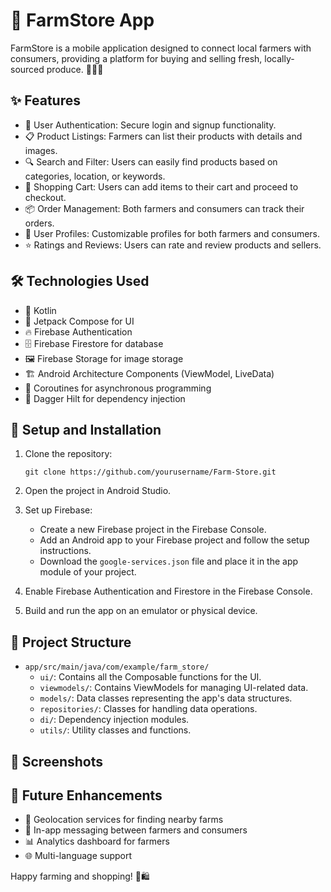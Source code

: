 # 🌾 FarmStore App

FarmStore is a mobile application designed to connect local farmers with consumers, providing a platform for buying and selling fresh, locally-sourced produce. 🚜🍎🥕

## ✨ Features

- 🔐 User Authentication: Secure login and signup functionality.
- 📋 Product Listings: Farmers can list their products with details and images.
- 🔍 Search and Filter: Users can easily find products based on categories, location, or keywords.
- 🛒 Shopping Cart: Users can add items to their cart and proceed to checkout.
- 📦 Order Management: Both farmers and consumers can track their orders.
- 👤 User Profiles: Customizable profiles for both farmers and consumers.
- ⭐ Ratings and Reviews: Users can rate and review products and sellers.

## 🛠️ Technologies Used

- 📱 Kotlin
- 🎨 Jetpack Compose for UI
- 🔥 Firebase Authentication
- 🗄️ Firebase Firestore for database
- 🖼️ Firebase Storage for image storage
- 🏗️ Android Architecture Components (ViewModel, LiveData)
- 🧵 Coroutines for asynchronous programming
- 💉 Dagger Hilt for dependency injection

## 🚀 Setup and Installation

1. Clone the repository:
   ```
   git clone https://github.com/yourusername/Farm-Store.git
   ```

2. Open the project in Android Studio.

3. Set up Firebase:
   - Create a new Firebase project in the Firebase Console.
   - Add an Android app to your Firebase project and follow the setup instructions.
   - Download the `google-services.json` file and place it in the app module of your project.

4. Enable Firebase Authentication and Firestore in the Firebase Console.

5. Build and run the app on an emulator or physical device.

## 📁 Project Structure

- `app/src/main/java/com/example/farm_store/`
  - `ui/`: Contains all the Composable functions for the UI.
  - `viewmodels/`: Contains ViewModels for managing UI-related data.
  - `models/`: Data classes representing the app's data structures.
  - `repositories/`: Classes for handling data operations.
  - `di/`: Dependency injection modules.
  - `utils/`: Utility classes and functions.

## 📸 Screenshots


## 🌟 Future Enhancements

- 📍 Geolocation services for finding nearby farms
- 💬 In-app messaging between farmers and consumers
- 📊 Analytics dashboard for farmers
- 🌐 Multi-language support

Happy farming and shopping! 🌱🛍️
